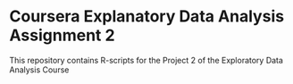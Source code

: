 # Coursera Explanatory Data Analysis Assignment 2

This repository contains R-scripts for the Project 2 of the Exploratory Data Analysis Course